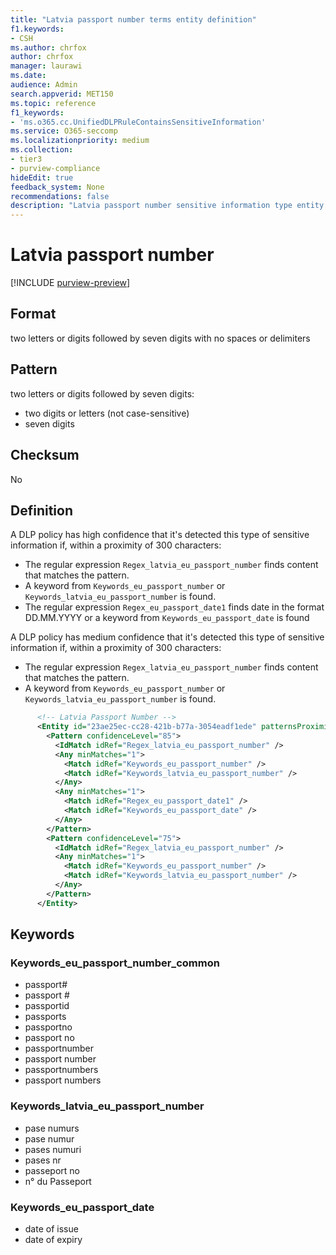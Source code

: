 ```yaml
---
title: "Latvia passport number terms entity definition"
f1.keywords:
- CSH
ms.author: chrfox
author: chrfox
manager: laurawi
ms.date:
audience: Admin
search.appverid: MET150
ms.topic: reference
f1_keywords:
- 'ms.o365.cc.UnifiedDLPRuleContainsSensitiveInformation'
ms.service: O365-seccomp
ms.localizationpriority: medium
ms.collection:
- tier3
- purview-compliance
hideEdit: true
feedback_system: None
recommendations: false
description: "Latvia passport number sensitive information type entity definition."
---
```



# Latvia passport number

[!INCLUDE [purview-preview](../includes/purview-preview.md)]

## Format

two letters or digits followed by seven digits with no spaces or delimiters

## Pattern

two letters or digits followed by seven digits:

- two digits or letters (not case-sensitive)
- seven digits

## Checksum

No

## Definition

A DLP policy has high confidence that it's detected this type of sensitive information if, within a proximity of 300 characters:

- The regular expression `Regex_latvia_eu_passport_number` finds content that matches the pattern.
- A keyword from `Keywords_eu_passport_number` or `Keywords_latvia_eu_passport_number` is found.
- The regular expression `Regex_eu_passport_date1` finds date in the format DD.MM.YYYY or a keyword from `Keywords_eu_passport_date` is found

A DLP policy has medium confidence that it's detected this type of sensitive information if, within a proximity of 300 characters:

- The regular expression `Regex_latvia_eu_passport_number` finds content that matches the pattern.
- A keyword from `Keywords_eu_passport_number` or `Keywords_latvia_eu_passport_number` is found.

```xml
      <!-- Latvia Passport Number -->
      <Entity id="23ae25ec-cc28-421b-b77a-3054eadf1ede" patternsProximity="300" recommendedConfidence="75">
        <Pattern confidenceLevel="85">
          <IdMatch idRef="Regex_latvia_eu_passport_number" />
          <Any minMatches="1">
            <Match idRef="Keywords_eu_passport_number" />
            <Match idRef="Keywords_latvia_eu_passport_number" />
          </Any>
          <Any minMatches="1">
            <Match idRef="Regex_eu_passport_date1" />
            <Match idRef="Keywords_eu_passport_date" />
          </Any>
        </Pattern>
        <Pattern confidenceLevel="75">
          <IdMatch idRef="Regex_latvia_eu_passport_number" />
          <Any minMatches="1">
            <Match idRef="Keywords_eu_passport_number" />
            <Match idRef="Keywords_latvia_eu_passport_number" />
          </Any>
        </Pattern>
      </Entity>
```

## Keywords

### Keywords_eu_passport_number_common

- passport#
- passport #
- passportid
- passports
- passportno
- passport no
- passportnumber
- passport number
- passportnumbers
- passport numbers

### Keywords_latvia_eu_passport_number

- pase numurs
- pase numur
- pases numuri
- pases nr
- passeport no
- n° du Passeport

### Keywords_eu_passport_date

- date of issue
- date of expiry
